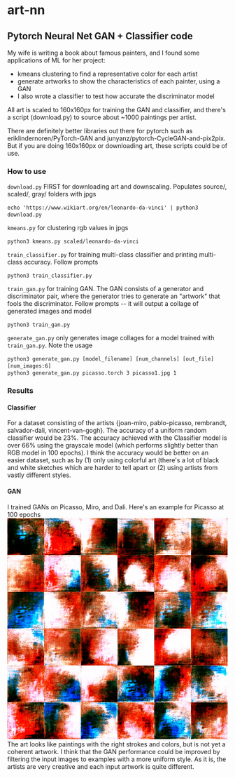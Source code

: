 # art-nn
## Pytorch Neural Net GAN + Classifier code

My wife is writing a book about famous painters, and I found some applications of ML for her project:

* kmeans clustering to find a representative color for each artist
* generate artworks to show the characteristics of each painter, using a GAN
* I also wrote a classifier to test how accurate the discriminator model

All art is scaled to 160x160px for training the GAN and classifier, and there's a script (download.py) to source about ~1000 paintings per artist.

There are definitely better libraries out there for pytorch such as eriklindernoren/PyTorch-GAN and junyanz/pytorch-CycleGAN-and-pix2pix. But if you are doing 160x160px or downloading art, these scripts could be of use.

### How to use
`download.py` FIRST for downloading art and downscaling. Populates source/, scaled/, gray/ folders with jpgs
```
echo 'https://www.wikiart.org/en/leonardo-da-vinci' | python3 download.py
```

`kmeans.py` for clustering rgb values in jpgs
```
python3 kmeans.py scaled/leonardo-da-vinci
```

`train_classifier.py` for training multi-class classifier and printing multi-class accuracy. Follow prompts
```
python3 train_classifier.py
```

`train_gan.py` for training GAN. The GAN consists of a generator and discriminator pair, where the generator tries to generate an "artwork" that fools the discriminator. Follow prompts -- it will output a collage of generated images and model
```
python3 train_gan.py
```

`generate_gan.py` only generates image collages for a model trained with `train_gan.py`. Note the usage
```
python3 generate_gan.py [model_filename] [num_channels] [out_file] [num_images:6]
python3 generate_gan.py picasso.torch 3 picasso1.jpg 1
```

### Results

#### Classifier
For a dataset consisting of the artists {joan-miro, pablo-picasso, rembrandt, salvador-dali, vincent-van-gogh}. The accuracy of a uniform random classifier would be 23%. The accuracy achieved with the Classifier model is over 66% using the grayscale model (which performs slightly better than RGB model in 100 epochs). I think the accuracy would be better on an easier dataset, such as by (1) only using colorful art (there's a lot of black and white sketches which are harder to tell apart or (2) using artists from vastly different styles.

#### GAN
I trained GANs on Picasso, Miro, and Dali. Here's an example for Picasso at 100 epochs
![Picasso generated art](/doc/picasso6.jpg)
The art looks like paintings with the right strokes and colors, but is not yet a coherent artwork. I think that the GAN performance could be improved by filtering the input images to examples with a more uniform style. As it is, the artists are very creative and each input artwork is quite different.
